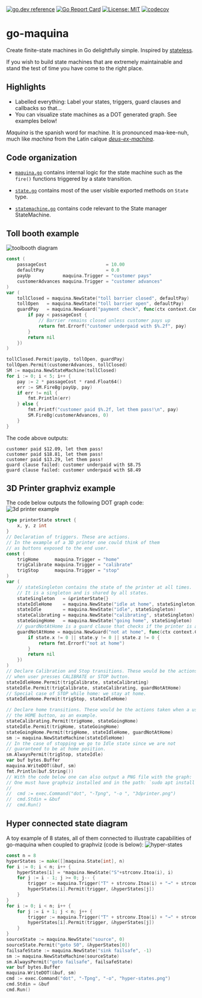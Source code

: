 [![go.dev reference](https://pkg.go.dev/badge/github.com/soypat/go-maquina)](https://pkg.go.dev/github.com/soypat/go-maquina)
[![Go Report Card](https://goreportcard.com/badge/github.com/soypat/go-maquina)](https://goreportcard.com/report/github.com/soypat/go-maquina)
[![License: MIT](https://img.shields.io/badge/License-MIT-yellow.svg)](https://opensource.org/licenses/MIT)
[![codecov](https://codecov.io/gh/soypat/go-maquina/branch/main/graph/badge.svg?token=5DH2RG1UVP)](https://codecov.io/gh/soypat/go-maquina)

# go-maquina

Create finite-state machines in Go delightfully simple. Inspired by [stateless](https://github.com/qmuntal/stateless).

If you wish to build state machines that are extremely maintainable and stand the test of time
you have come to the right place. 

## Highlights
- Labelled everything: Label your states, triggers, guard clauses and callbacks so that...
- You can visualize state machines as a DOT generated graph. See examples below!

_Maquina_ is the spanish word for machine. It is pronounced maa-kee-nuh, much like _machina_ from the Latin calque [_deus-ex-machina_](https://en.wikipedia.org/wiki/Deus_ex_machina).

## Code organization

* [`maquina.go`](./maquina.go) contains internal logic for the state machine such as the `fire()` functions triggered by a state transition.

* [`state.go`](./state.go) contains most of the user visible exported methods on `State` type.

* [`statemachine.go`](./statemachine.go) contains code relevant to the State manager StateMachine.


## Toll booth example
![toolbooth diagram](https://user-images.githubusercontent.com/26156425/238150418-c223b843-ae14-4694-a40c-c6b123c43886.png)
```go
const (
	passageCost                      = 10.00
	defaultPay                       = 0.0
	payUp            maquina.Trigger = "customer pays"
	customerAdvances maquina.Trigger = "customer advances"
)
var (
	tollClosed = maquina.NewState("toll barrier closed", defaultPay)
	tollOpen   = maquina.NewState("toll barrier open", defaultPay)
	guardPay   = maquina.NewGuard("payment check", func(ctx context.Context, pay float64) error {
		if pay < passageCost {
			// Barrier remains closed unless customer pays up
			return fmt.Errorf("customer underpaid with $%.2f", pay)
		}
		return nil
	})
)

tollClosed.Permit(payUp, tollOpen, guardPay)
tollOpen.Permit(customerAdvances, tollClosed)
SM := maquina.NewStateMachine(tollClosed)
for i := 0; i < 5; i++ {
	pay := 2 * passageCost * rand.Float64()
	err := SM.FireBg(payUp, pay)
	if err != nil {
		fmt.Println(err)
	} else {
		fmt.Printf("customer paid $%.2f, let them pass!\n", pay)
		SM.FireBg(customerAdvances, 0)
	}
}
```
The code above outputs:

```
customer paid $12.09, let them pass!
customer paid $18.81, let them pass!
customer paid $13.29, let them pass!
guard clause failed: customer underpaid with $8.75
guard clause failed: customer underpaid with $8.49
```

## 3D Printer graphviz example
The code below outputs the following DOT graph code:
![3d printer example](https://user-images.githubusercontent.com/26156425/238145938-6cf54057-ae07-4b47-ad54-d3997032d540.png)

```go
type printerState struct {
	x, y, z int
}
// Declaration of triggers. These are actions.
// In the example of a 3D printer one could think of them
// as buttons exposed to the end user.
const (
	trigHome      maquina.Trigger = "home"
	trigCalibrate maquina.Trigger = "calibrate"
	trigStop      maquina.Trigger = "stop"
)
var (
	// stateSingleton contains the state of the printer at all times.
	// It is a singleton and is shared by all states.
	stateSingleton   = &printerState{}
	stateIdleHome    = maquina.NewState("idle at home", stateSingleton)
	stateIdle        = maquina.NewState("idle", stateSingleton)
	stateCalibrating = maquina.NewState("calibrating", stateSingleton)
	stateGoingHome   = maquina.NewState("going home", stateSingleton)
	// guardNotAtHome is a guard clause that checks if the printer is at home position.
	guardNotAtHome = maquina.NewGuard("not at home", func(ctx context.Context, state *printerState) error {
		if state.x != 0 || state.y != 0 || state.z != 0 {
			return fmt.Errorf("not at home")
		}
		return nil
	})
)
// Declare Calibration and Stop transitions. These would be the actions taken
// when user presses CALIBRATE or STOP button.
stateIdleHome.Permit(trigCalibrate, stateCalibrating)
stateIdle.Permit(trigCalibrate, stateCalibrating, guardNotAtHome)
// Special case of STOP while home: we stay at home.
stateIdleHome.Permit(trigStop, stateIdleHome)

// Declare home transitions. These would be the actions taken when a user presses
// the HOME button, as an example.
stateCalibrating.Permit(trigHome, stateGoingHome)
stateIdle.Permit(trigHome, stateGoingHome)
stateGoingHome.Permit(trigHome, stateIdleHome, guardNotAtHome)
sm := maquina.NewStateMachine(stateIdleHome)
// In the case of stopping we go to Idle state since we are not
// guaranteed to be at home position.
sm.AlwaysPermit(trigStop, stateIdle)
var buf bytes.Buffer
maquina.WriteDOT(&buf, sm)
fmt.Println(buf.String())
// With the code below one can also output a PNG file with the graph:
// One must have graphviz installed and in the path: `sudo apt install graphviz`
//
//  cmd := exec.Command("dot", "-Tpng", "-o ", "3dprinter.png")
//  cmd.Stdin = &buf
//  cmd.Run()
```

## Hyper connected state diagram
A toy example of 8 states, all of them connected to illustrate capabilities of go-maquina when coupled to graphviz (code is below):
![hyper-states](https://user-images.githubusercontent.com/26156425/238158584-b178ecce-ea0c-4a8b-987b-5e4cc7986ad8.png)

```go
const n = 8
hyperStates := make([]maquina.State[int], n)
for i := 0; i < n; i++ {
	hyperStates[i] = *maquina.NewState("S"+strconv.Itoa(i), i)
	for j := i - 1; j >= 0; j-- {
		trigger := maquina.Trigger("T" + strconv.Itoa(i) + "→" + strconv.Itoa(j))
		hyperStates[i].Permit(trigger, &hyperStates[j])
	}
}
for i := 0; i < n; i++ {
	for j := i + 1; j < n; j++ {
		trigger := maquina.Trigger("T" + strconv.Itoa(i) + "→" + strconv.Itoa(j))
		hyperStates[i].Permit(trigger, &hyperStates[j])
	}
}
sourceState := maquina.NewState("source", 0)
sourceState.Permit("goto S0", &hyperStates[0])
failsafeState := maquina.NewState("sink failsafe", -1)
sm := maquina.NewStateMachine(sourceState)
sm.AlwaysPermit("goto failsafe", failsafeState)
var buf bytes.Buffer
maquina.WriteDOT(&buf, sm)
cmd := exec.Command("dot", "-Tpng", "-o", "hyper-states.png")
cmd.Stdin = &buf
cmd.Run()
```